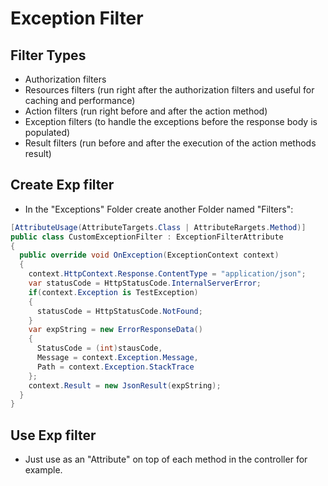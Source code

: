 # Exception Filter

## Filter Types
- Authorization filters 
- Resources filters (run right after the authorization filters and useful for caching and performance)
- Action filters (run right before and after the action method)
- Exception filters (to handle the exceptions before the response body is populated)
- Result filters (run before and after the execution of the action methods result)


## Create Exp filter
- In the "Exceptions" Folder create another Folder named "Filters":
  
``` cs title="CustomExceptionFilter.cs"
[AttributeUsage(AttributeTargets.Class | AttributeRargets.Method)] 
public class CustomExceptionFilter : ExceptionFilterAttribute
{
  public override void OnException(ExceptionContext context)
  {
    context.HttpContext.Response.ContentType = "application/json";
    var statusCode = HttpStatusCode.InternalServerError;
    if(context.Exception is TestException)
    {
      statusCode = HttpStatusCode.NotFound;
    }
    var expString = new ErrorResponseData()
    {
      StatusCode = (int)stausCode,
      Message = context.Exception.Message,
      Path = context.Exception.StackTrace
    };
    context.Result = new JsonResult(expString);
  }
}
```

## Use Exp filter
- Just use as an "Attribute" on top of each method in the controller for example.
